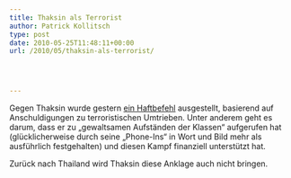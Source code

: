 ```yaml
---
title: Thaksin als Terrorist
author: Patrick Kollitsch
type: post
date: 2010-05-25T11:48:11+00:00
url: /2010/05/thaksin-als-terrorist/




---
```

 

Gegen Thaksin wurde gestern [ein Haftbefehl][1] ausgestellt, basierend auf Anschuldigungen zu terroristischen Umtrieben. Unter anderem geht es darum, dass er zu &#8222;gewaltsamen Aufständen der Klassen&#8220; aufgerufen hat (glücklicherweise durch seine &#8222;Phone-Ins&#8220; in Wort und Bild mehr als ausführlich festgehalten) und diesen Kampf finanziell unterstützt hat. 

Zurück nach Thailand wird Thaksin diese Anklage auch nicht bringen.

 [1]: http://www.nationmultimedia.com/home/2010/05/26/politics/Warrant-approved-for-Thaksin-on-terror-30130223.html